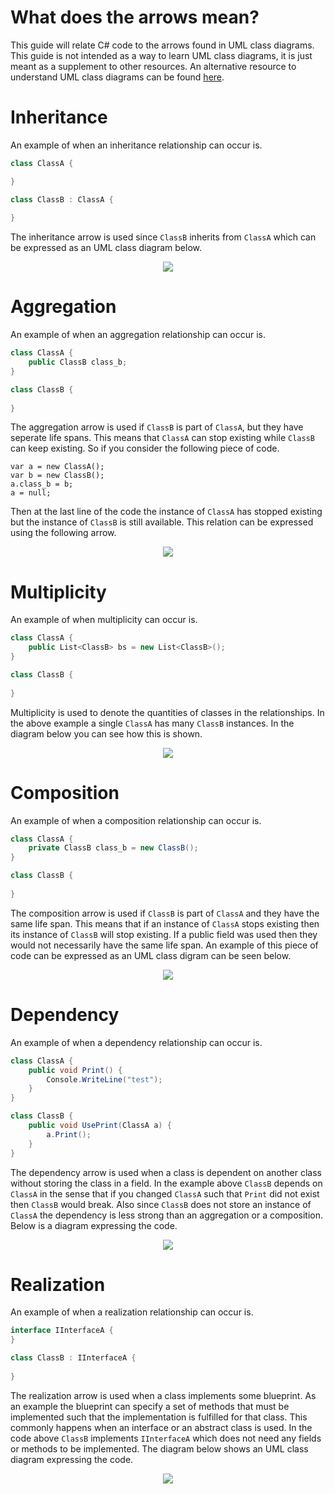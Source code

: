 # What does the arrows mean?
This guide will relate C# code to the arrows found in UML class diagrams. This guide is not intended as a way to learn UML class diagrams, it is just meant as a supplement to other resources. An alternative resource to understand UML class diagrams can be found [here](https://www.visual-paradigm.com/guide/uml-unified-modeling-language/uml-class-diagram-tutorial/).

# Inheritance
An example of when an inheritance relationship can occur is.
```csharp
class ClassA {

}

class ClassB : ClassA {
  
} 
```
The inheritance arrow is used since `ClassB` inherits from `ClassA` which can be expressed as an UML class diagram below.

<p align="center">
  <img src="diagrams/inheritance.png" />
</p>

# Aggregation
An example of when an aggregation relationship can occur is.
```csharp
class ClassA {
    public ClassB class_b;
}

class ClassB {
    
} 
```
The aggregation arrow is used if `ClassB` is part of `ClassA`, but they have seperate life spans. This means that `ClassA` can stop existing while `ClassB` can keep existing. So if you consider the following piece of code. 
```
var a = new ClassA();
var b = new ClassB();
a.class_b = b;
a = null;
```
Then at the last line of the code the instance of `ClassA` has stopped existing but the instance of `ClassB` is still available. This relation can be expressed using the following arrow.

<p align="center">
  <img src="diagrams/aggregation.png" />
</p>

# Multiplicity
An example of when multiplicity can occur is.
```csharp
class ClassA {
    public List<ClassB> bs = new List<ClassB>(); 
}

class ClassB {
  
} 
```
Multiplicity is used to denote the quantities of classes in the relationships. In the above example a single `ClassA` has many `ClassB` instances. In the diagram below you can see how this is shown.

<p align="center">
  <img src="diagrams/multiplicity.png" />
</p>

# Composition
An example of when a composition relationship can occur is.
```csharp
class ClassA {
    private ClassB class_b = new ClassB();
}

class ClassB {
    
} 
```
The composition arrow is used if `ClassB` is part of `ClassA` and they have the same life span. This means that if an instance of `ClassA` stops existing then its instance of `ClassB` will stop existing. If a public field was used then they would not necessarily have the same life span. An example of this piece of code can be expressed as an UML class digram can be seen below.

<p align="center">
  <img src="diagrams/composition.png" />
</p>

# Dependency
An example of when a dependency relationship can occur is.
```csharp
class ClassA {
    public void Print() {
        Console.WriteLine("test");
    }    
}

class ClassB {
    public void UsePrint(ClassA a) {
        a.Print();
    } 
} 
```
The dependency arrow is used when a class is dependent on another class without storing the class in a field. In the example above `ClassB` depends on `ClassA` in the sense that if you changed `ClassA` such that `Print` did not exist then `ClassB` would break. Also since `ClassB` does not store an instance of `ClassA` the dependency is less strong than an aggregation or a composition. Below is a diagram expressing the code. 

<p align="center">
  <img src="diagrams/dependency.png" />
</p>

# Realization
An example of when a realization relationship can occur is.
```csharp
interface IInterfaceA {
}

class ClassB : IInterfaceA {
    
} 
```
The realization arrow is used when a class implements some blueprint. As an example the blueprint can specify a set of methods that must be implemented such  that the implementation is fulfilled for that class. This commonly happens when an interface or an abstract class is used. In the code above `ClassB` implements `IInterfaceA` which does not need any fields or methods to be implemented. The diagram below shows an UML class diagram expressing the code.

<p align="center">
  <img src="diagrams/realization.png" />
</p>
